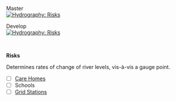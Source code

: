 
<br>

Master<br>
[![Hydrography: Risks](https://github.com/repatterning/risks/actions/workflows/main.yml/badge.svg?branch=master)](https://github.com/repatterning/risks/actions/workflows/main.yml)


Develop<br>
[![Hydrography: Risks](https://github.com/repatterning/risks/actions/workflows/main.yml/badge.svg?branch=develop)](https://github.com/repatterning/risks/actions/workflows/main.yml)

<br>

**Risks**

Determines rates of change of river levels, vis-à-vis a gauge point.

- [ ] [Care Homes](https://data.spatialhub.scot/dataset/care_homes_for_older_people-is)
- [ ] Schools
- [ ] [Grid Stations](https://network-maps.ssen.co.uk)

<br>
<br>

<br>
<br>

<br>
<br>

<br>
<br>
